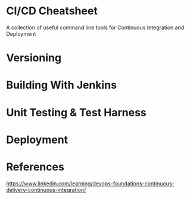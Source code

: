 # CI/CD Cheatsheet
A collection of useful command line tools for Continuous Integration and Deployment

# Versioning

# Building With Jenkins

# Unit Testing & Test Harness

# Deployment



# References
https://www.linkedin.com/learning/devops-foundations-continuous-delivery-continuous-integration/

